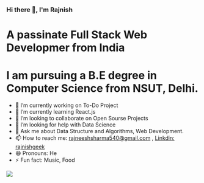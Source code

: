 ### Hi there 👋, I'm Rajnish
# A passinate Full Stack Web Developmer from India
# I am pursuing a B.E degree in Computer Science from NSUT, Delhi.


- 🔭 I’m currently working on To-Do Project
- 🌱 I’m currently learning React.js
- 👯 I’m looking to collaborate on Open Sourse Projects
- 🤔 I’m looking for help with Data Science
- 💬 Ask me about Data Structure and Algorithms, Web Development.
- 📫 How to reach me: rajneeshsharma540@gmail.com , [Linkdin: rajnishgeek](https://www.linkedin.com/in/rajnishgeek/)
- 😄 Pronouns: He
- ⚡ Fun fact: Music, Food
<img src="https://github-readme-stats.vercel.app/api?username=rajnishgeek&&show_icons=true&title_color=ffffff&icon_color=bb2acf&text_color=daf7dc&bg_color=191919">
